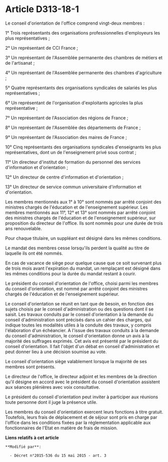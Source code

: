 # Article D313-18-1

Le conseil d'orientation de l'office comprend vingt-deux membres : 

1° Trois représentants des organisations professionnelles d'employeurs les plus représentatives ; 

2° Un représentant de CCI France ; 

3° Un représentant de l'Assemblée permanente des chambres de métiers et de l'artisanat ; 

4° Un représentant de l'Assemblée permanente des chambres d'agriculture ; 

5° Quatre représentants des organisations syndicales de salariés les plus représentatives ; 

6° Un représentant de l'organisation d'exploitants agricoles la plus représentative ; 

7° Un représentant de l'Association des régions de France ; 

8° Un représentant de l'Assemblée des départements de France ; 

9° Un représentant de l'Association des maires de France ; 

10° Cinq représentants des organisations syndicales d'enseignants les plus représentatives, dont un de l'enseignement privé
sous contrat ; 

11° Un directeur d'institut de formation du personnel des services d'information et d'orientation ; 

12° Un directeur de centre d'information et d'orientation ; 

13° Un directeur de service commun universitaire d'information et d'orientation. 

Les membres mentionnés aux 1° à 10° sont nommés par arrêté conjoint des ministres chargés de l'éducation et de l'enseignement
supérieur. Les membres mentionnés aux 11°, 12° et 13° sont nommés par arrêté conjoint des ministres chargés de l'éducation et
de l'enseignement supérieur, sur proposition du directeur de l'office. Ils sont nommés pour une durée de trois ans
renouvelable. 

Pour chaque titulaire, un suppléant est désigné dans les mêmes conditions. 

Le mandat des membres cesse lorsqu'ils perdent la qualité au titre de laquelle ils ont été nommés. 

En cas de vacance de siège pour quelque cause que ce soit survenant plus de trois mois avant l'expiration du mandat, un
remplaçant est désigné dans les mêmes conditions pour la durée du mandat restant à courir. 

Le président du conseil d'orientation de l'office, choisi parmi les membres du conseil d'orientation, est nommé par arrêté
conjoint des ministres chargés de l'éducation et de l'enseignement supérieur. 

Le conseil d'orientation se réunit en tant que de besoin, en fonction des sujets choisis par le conseil d'administration ou
des questions dont il se saisit. Les travaux conduits par le conseil d'orientation à la demande du conseil d'administration
sont précisés dans un cahier des charges, qui indique toutes les modalités utiles à la conduite des travaux, y compris
l'élaboration d'un échéancier. A l'issue des travaux conduits à la demande du conseil d'administration, le conseil
d'orientation donne un avis à la majorité des suffrages exprimés. Cet avis est présenté par le président du conseil
d'orientation. Il fait l'objet d'un débat en conseil d'administration et peut donner lieu à une décision soumise au vote. 

Le conseil d'orientation siège valablement lorsque la majorité de ses membres sont présents. 

Le directeur de l'office, le directeur adjoint et les membres de la direction qu'il désigne en accord avec le président du
conseil d'orientation assistent aux séances plénières avec voix consultative. 

Le président du conseil d'orientation peut inviter à participer aux réunions toute personne dont il juge la présence utile. 

Les membres du conseil d'orientation exercent leurs fonctions à titre gratuit. Toutefois, leurs frais de déplacement et de
séjour sont pris en charge par l'office dans les conditions fixées par la réglementation applicable aux fonctionnaires de
l'Etat en matière de frais de mission.

**Liens relatifs à cet article**

	**Modifié par**:

	  - Décret n°2015-536 du 15 mai 2015 - art. 3
